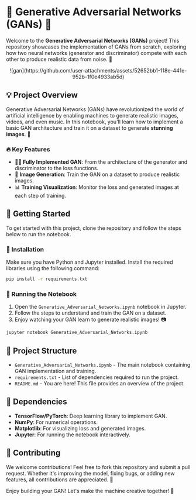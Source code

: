 # 🧠 Generative Adversarial Networks (GANs) 🎨

Welcome to the **Generative Adversarial Networks (GANs)** project! This repository showcases the implementation of GANs from scratch, exploring how two neural networks (generator and discriminator) compete with each other to produce realistic data from noise. 🚀

<p align="center">
  ![gan](https://github.com/user-attachments/assets/52652bb1-118e-441e-952b-1f0e4933ab5d)
</p>

## 💡 Project Overview

Generative Adversarial Networks (GANs) have revolutionized the world of artificial intelligence by enabling machines to generate realistic images, videos, and even music. In this notebook, you'll learn how to implement a basic GAN architecture and train it on a dataset to generate **stunning images**. 🌈

### 🔥 Key Features

- 🧑‍💻 **Fully Implemented GAN**: From the architecture of the generator and discriminator to the loss functions.
- 🎨 **Image Generation**: Train the GAN on a dataset to produce realistic images.
- 📊 **Training Visualization**: Monitor the loss and generated images at each step of training.

## 🚀 Getting Started

To get started with this project, clone the repository and follow the steps below to run the notebook.

### 🔧 Installation

Make sure you have Python and Jupyter installed. Install the required libraries using the following command:

```bash
pip install -r requirements.txt
```

### 🏃 Running the Notebook

1. Open the `Generative_Adversarial_Networks.ipynb` notebook in Jupyter.
2. Follow the steps to understand and train the GAN on a dataset.
3. Enjoy watching your GAN learn to generate realistic images! 📷

```bash
jupyter notebook Generative_Adversarial_Networks.ipynb
```

## 🎯 Project Structure

- `Generative_Adversarial_Networks.ipynb` - The main notebook containing GAN implementation and training.
- `requirements.txt` - List of dependencies required to run the project.
- `README.md` - You are here! This file provides an overview of the project.

## 🧩 Dependencies

- **TensorFlow/PyTorch**: Deep learning library to implement GAN.
- **NumPy**: For numerical operations.
- **Matplotlib**: For visualizing loss and generated images.
- **Jupyter**: For running the notebook interactively.

## 🙌 Contributing

We welcome contributions! Feel free to fork this repository and submit a pull request. Whether it's improving the model, fixing bugs, or adding new features, all contributions are appreciated. 💪

Enjoy building your GAN! Let's make the machine creative together! 🎉
